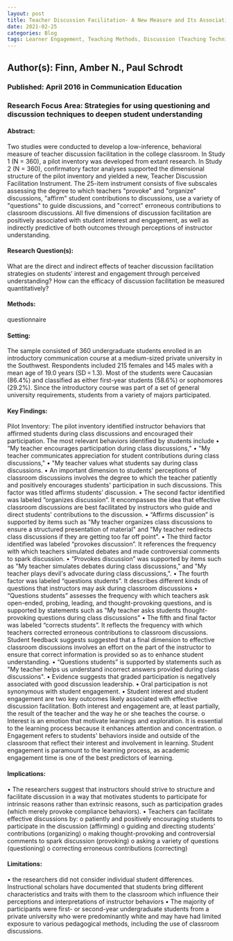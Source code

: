 ```yaml
---
layout: post
title: Teacher Discussion Facilitation- A New Measure and Its Associations with Students’ Perceived Understanding, Interest, and Engagement.
date: 2021-02-25
categories: Blog
tags: Learner Engagement, Teaching Methods, Discussion (Teaching Technique), Factor Analysis, College Faculty, Correlation, Teacher Student Relationship, Undergraduate Students, Communications, Introductory Courses, Questionnaires, Measures (Individuals), Maximum Likelihood Statistics, Construct Validity, Student Attitudes, Likert Scales, Structural Equation Models, Statistical Analysis
---
```


## Author(s): Finn, Amber N., Paul Schrodt

### Published: April 2016 in Communication Education

### Research Focus Area: Strategies for using questioning and discussion techniques to deepen student understanding

#### Abstract:
Two studies were conducted to develop a low-inference, behavioral measure of teacher discussion facilitation in the college classroom. In Study 1 (N = 360), a pilot inventory was developed from extant research. In Study 2 (N = 360), confirmatory factor analyses supported the dimensional structure of the pilot inventory and yielded a new, Teacher Discussion Facilitation Instrument. The 25-item instrument consists of five subscales assessing the degree to which teachers "provoke" and "organize" discussions, "affirm" student contributions to discussions, use a variety of "questions" to guide discussions, and "correct" erroneous contributions to classroom discussions. All five dimensions of discussion facilitation are positively associated with student interest and engagement, as well as indirectly predictive of both outcomes through perceptions of instructor understanding.


#### Research Question(s):
What are the direct and indirect effects of teacher discussion facilitation strategies on students’ interest and engagement through perceived understanding? How can the efficacy of discussion facilitation be measured quantitatively?


#### Methods:
questionnaire


#### Setting:
The sample consisted of 360 undergraduate students enrolled in an introductory communication course at a medium-sized private university in the Southwest. Respondents included 215 females and 145 males with a mean age of 19.0 years (SD = 1.3). Most of the students were Caucasian (86.4%) and classified as either first-year students (58.6%) or sophomores (29.2%). Since the introductory course was part of a set of general university requirements, students from a variety of majors participated.


#### Key Findings:
Pilot Inventory: The pilot inventory identified instructor behaviors that affirmed students during class discussions and encouraged their participation. The most relevant behaviors identified by students include • “My teacher encourages participation during class discussions,"  • "My teacher communicates appreciation for student contributions during class discussions,"  • "My teacher values what students say during class discussions. • An important dimension to students' perceptions of classroom discussions involves the degree to which the teacher patiently and positively encourages students' participation in such discussions. This factor was titled affirms students’ discussion. • The second factor identified was labeled ”organizes discussion”. It encompasses the idea that effective classroom discussions are best facilitated by instructors who guide and direct students' contributions to the discussion. • “Affirms discussion” is supported by items such as "My teacher organizes class discussions to ensure a structured presentation of material" and "My teacher redirects class discussions if they are getting too far off point". • The third factor identified was labeled “provokes discussion”. It references the frequency with which teachers simulated debates and made controversial comments to spark discussion. • “Provokes discussion” was supported by items such as "My teacher simulates debates during class discussions," and "My teacher plays devil's advocate during class discussions,". • The fourth factor was labeled “questions students”. It describes different kinds of questions that instructors may ask during classroom discussions • “Questions students” assesses the frequency with which teachers ask open-ended, probing, leading, and thought-provoking questions, and is supported by statements such as "My teacher asks students thought-provoking questions during class discussions" • The fifth and final factor was labeled “corrects students”. It reflects the frequency with which teachers corrected erroneous contributions to classroom discussions. Student feedback suggests suggested that a final dimension to effective classroom discussions involves an effort on the part of the instructor to ensure that correct information is provided so as to enhance student understanding. • “Questions students” is supported by statements such as "My teacher helps us understand incorrect answers provided during class discussions". • Evidence suggests that graded participation is negatively associated with good discussion leadership. • Oral participation is not synonymous with student engagement.  • Student interest and student engagement are two key outcomes likely associated with effective discussion facilitation. Both interest and engagement are, at least partially, the result of the teacher and the way he or she teaches the course. o Interest is an emotion that motivate learnings and exploration. It is essential to the learning process because it enhances attention and concentration. o Engagement refers to students' behaviors inside and outside of the classroom that reflect their interest and involvement in learning. Student engagement is paramount to the learning process, as academic engagement time is one of the best predictors of learning. 


#### Implications:
• The researchers suggest that instructors should strive to structure and facilitate discussion in a way that motivates students to participate for intrinsic reasons rather than extrinsic reasons, such as participation grades (which merely provoke compliance behaviors). • Teachers can facilitate effective discussions by: o patiently and positively encouraging students to participate in the discussion (affirming) o guiding and directing students' contributions (organizing) o making thought-provoking and controversial comments to spark discussion (provoking) o asking a variety of questions (questioning) o correcting erroneous contributions (correcting) 


#### Limitations:
• the researchers did not consider individual student differences. Instructional scholars have documented that students bring different characteristics and traits with them to the classroom which influence their perceptions and interpretations of instructor behaviors  • The majority of participants were first- or second-year undergraduate students from a private university who were predominantly white and may have had limited exposure to various pedagogical methods, including the use of classroom discussions.  



